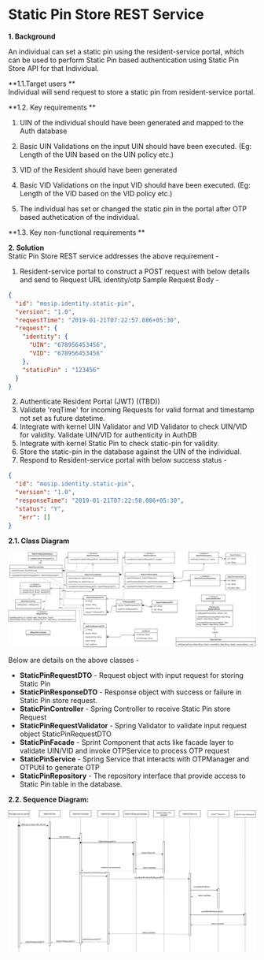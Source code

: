 # Static Pin Store REST Service


**1. Background**

An individual can set a static pin using the resident-service portal, which can be used to perform Static Pin based authentication using Static Pin Store API for that Individual.

 **1.1.Target users **  
Individual will send request to store a static pin from resident-service portal.


 **1.2. Key requirements **   
1. UIN of the individual should have been generated and mapped to the Auth database

2. Basic UIN Validations on the input UIN should have been executed. (Eg: Length of the UIN based on the UIN policy etc.)

3. VID of the Resident should have been generated

4. Basic VID Validations on the input VID should have been executed. (Eg: Length of the VID based on the VID policy etc.)

5. The individual has set or changed the static pin in the portal after OTP based authetication of the individual.

 **1.3. Key non-functional requirements **   
<TBD>

**2. Solution**   
Static Pin Store REST service addresses the above requirement -  

1.	Resident-service portal to construct a POST request with below details and send to Request URL identity/otp
Sample Request Body - 

```JSON
{
  "id": "mosip.identity.static-pin",
  "version": "1.0",
  "requestTime": "2019-01-21T07:22:57.086+05:30",
  "request": {
	"identity": {
	  "UIN": "678956453456",
	  "VID": "678956453456"
	},
	"staticPin" : "123456"
  }
}
```

2.	Authenticate Resident Portal (JWT) ((TBD))
3.	Validate 'reqTime' for incoming Requests for valid format and timestamp not set as future datetime.
4.	Integrate with kernel UIN Validator and VID Validator to check UIN/VID for validity. Validate UIN/VID for authenticity in AuthDB
5.  Integrate with kernel Static Pin to check static-pin for validity.
6.	Store the static-pin in the database against the UIN of the individual.
7.	Respond to Resident-service portal with below success status - 

```JSON
{
  "id": "mosip.identity.static-pin",
  "version": "1.0",
  "responseTime": "2019-01-21T07:22:58.086+05:30",
  "status": "Y",
   "err": []
}
```

**2.1. Class Diagram**

![Static Pin Store class diagram](_images/Static_Pin_Store_Request_Class_Diagram.PNG)

Below are details on the above classes -
-	**StaticPinRequestDTO** - Request object with input request for storing Static Pin
-	**StaticPinResponseDTO** - Response object with success or failure in Static Pin store request.
-	**StaticPinController** - Spring Controller to receive Static Pin store Request
-	**StaticPinRequestValidator** - Spring Validator to validate input request object StaticPinRequestDTO
-	**StaticPinFacade** - Sprint Component that acts like facade layer to validate UIN/VID and invoke OTPService to process OTP request
-	**StaticPinService** - Spring Service that interacts with OTPManager and OTPUtil to generate OTP
-	**StaticPinRepository** - The repository interface that provide access to Static Pin table in the database.


**2.2. Sequence Diagram:**

![Static Pin Store Request Sequence diagram](_images/Static_Pin_Store_Request_Sequence_Diagram.PNG)
